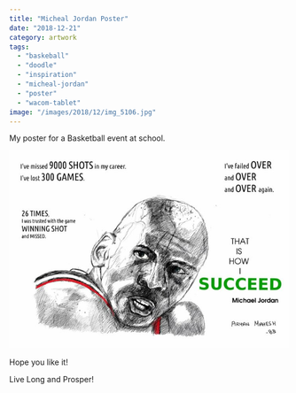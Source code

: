 ```yaml
---
title: "Micheal Jordan Poster"
date: "2018-12-21"
category: artwork
tags: 
  - "baskeball"
  - "doodle"
  - "inspiration"
  - "micheal-jordan"
  - "poster"
  - "wacom-tablet"
image: "/images/2018/12/img_5106.jpg"
---
```


My poster for a Basketball event at school.

![](/images/2018/12/img_5106.jpg)

Hope you like it!

Live Long and Prosper!
